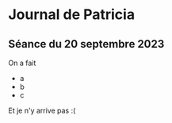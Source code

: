 # Journal de Patricia
## Séance du 20 septembre 2023

On a fait
- a
- b
- c

Et je n'y arrive pas :(
